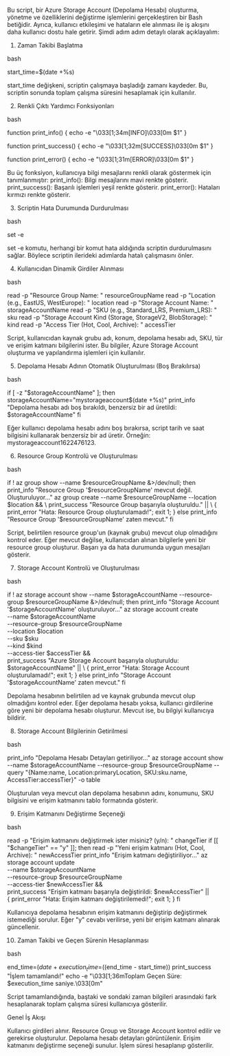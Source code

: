 Bu script, bir Azure Storage Account (Depolama Hesabı) oluşturma, yönetme ve özelliklerini değiştirme işlemlerini gerçekleştiren bir Bash betiğidir. Ayrıca, kullanıcı etkileşimi ve hataların ele alınması ile iş akışını daha kullanıcı dostu hale getirir. Şimdi adım adım detaylı olarak açıklayalım:
1. Zaman Takibi Başlatma

bash

start_time=$(date +%s)

  start_time değişkeni, scriptin çalışmaya başladığı zamanı kaydeder. Bu, scriptin sonunda toplam çalışma süresini hesaplamak için kullanılır.

2. Renkli Çıktı Yardımcı Fonksiyonları

bash

function print_info() {
  echo -e "\033[1;34m[INFO]\033[0m $1"
}

function print_success() {
  echo -e "\033[1;32m[SUCCESS]\033[0m $1"
}

function print_error() {
  echo -e "\033[1;31m[ERROR]\033[0m $1"
}

   Bu üç fonksiyon, kullanıcıya bilgi mesajlarını renkli olarak göstermek için tanımlanmıştır:
        print_info(): Bilgi mesajlarını mavi renkte gösterir.
        print_success(): Başarılı işlemleri yeşil renkte gösterir.
        print_error(): Hataları kırmızı renkte gösterir.

3. Scriptin Hata Durumunda Durdurulması

bash

set -e

  set -e komutu, herhangi bir komut hata aldığında scriptin durdurulmasını sağlar. Böylece scriptin ilerideki adımlarda hatalı çalışmasını önler.

4. Kullanıcıdan Dinamik Girdiler Alınması

bash

read -p "Resource Group Name: " resourceGroupName
read -p "Location (e.g., EastUS, WestEurope): " location
read -p "Storage Account Name: " storageAccountName
read -p "SKU (e.g., Standard_LRS, Premium_LRS): " sku
read -p "Storage Account Kind (Storage, StorageV2, BlobStorage): " kind
read -p "Access Tier (Hot, Cool, Archive): " accessTier

  Script, kullanıcıdan kaynak grubu adı, konum, depolama hesabı adı, SKU, tür ve erişim katmanı bilgilerini ister. Bu bilgiler, Azure Storage Account oluşturma ve yapılandırma işlemleri için kullanılır.

5. Depolama Hesabı Adının Otomatik Oluşturulması (Boş Bırakılırsa)

bash

if [ -z "$storageAccountName" ]; then
  storageAccountName="mystorageaccount$(date +%s)"
  print_info "Depolama hesabı adı boş bırakıldı, benzersiz bir ad üretildi: $storageAccountName"
fi

  Eğer kullanıcı depolama hesabı adını boş bırakırsa, script tarih ve saat bilgisini kullanarak benzersiz bir ad üretir. Örneğin: mystorageaccount1622476123.

6. Resource Group Kontrolü ve Oluşturulması

bash

if ! az group show --name $resourceGroupName &>/dev/null; then
  print_info "Resource Group '$resourceGroupName' mevcut değil. Oluşturuluyor..."
  az group create --name $resourceGroupName --location $location && \
  print_success "Resource Group başarıyla oluşturuldu." || \
  { print_error "Hata: Resource Group oluşturulamadı!"; exit 1; }
else
  print_info "Resource Group '$resourceGroupName' zaten mevcut."
fi

  Script, belirtilen resource group'un (kaynak grubu) mevcut olup olmadığını kontrol eder. Eğer mevcut değilse, kullanıcıdan alınan bilgilerle yeni bir resource group oluşturur. Başarı ya da hata durumunda uygun mesajları gösterir.

7. Storage Account Kontrolü ve Oluşturulması

bash

if ! az storage account show --name $storageAccountName --resource-group $resourceGroupName &>/dev/null; then
  print_info "Storage Account '$storageAccountName' oluşturuluyor..."
  az storage account create \
    --name $storageAccountName \
    --resource-group $resourceGroupName \
    --location $location \
    --sku $sku \
    --kind $kind \
    --access-tier $accessTier && \
  print_success "Azure Storage Account başarıyla oluşturuldu: $storageAccountName" || \
  { print_error "Hata: Storage Account oluşturulamadı!"; exit 1; }
else
  print_info "Storage Account '$storageAccountName' zaten mevcut."
fi

  Depolama hesabının belirtilen ad ve kaynak grubunda mevcut olup olmadığını kontrol eder. Eğer depolama hesabı yoksa, kullanıcı girdilerine göre yeni bir depolama hesabı oluşturur. Mevcut ise, bu bilgiyi kullanıcıya bildirir.

8. Storage Account Bilgilerinin Getirilmesi

bash

print_info "Depolama Hesabı Detayları getiriliyor..."
az storage account show --name $storageAccountName --resource-group $resourceGroupName --query "{Name:name, Location:primaryLocation, SKU:sku.name, AccessTier:accessTier}" -o table

  Oluşturulan veya mevcut olan depolama hesabının adını, konumunu, SKU bilgisini ve erişim katmanını tablo formatında gösterir.

9. Erişim Katmanını Değiştirme Seçeneği

bash

read -p "Erişim katmanını değiştirmek ister misiniz? (y/n): " changeTier
if [[ "$changeTier" == "y" ]]; then
  read -p "Yeni erişim katmanı (Hot, Cool, Archive): " newAccessTier
  print_info "Erişim katmanı değiştiriliyor..."
  az storage account update \
    --name $storageAccountName \
    --resource-group $resourceGroupName \
    --access-tier $newAccessTier && \
  print_success "Erişim katmanı başarıyla değiştirildi: $newAccessTier" || \
  { print_error "Hata: Erişim katmanı değiştirilemedi!"; exit 1; }
fi

  Kullanıcıya depolama hesabının erişim katmanını değiştirip değiştirmek istemediği sorulur. Eğer "y" cevabı verilirse, yeni bir erişim katmanı alınarak güncellenir.

10. Zaman Takibi ve Geçen Sürenin Hesaplanması

bash

end_time=$(date +%s)
execution_time=$((end_time - start_time))
print_success "İşlem tamamlandı!"
echo -e "\033[1;36mToplam Geçen Süre: $execution_time saniye.\033[0m"

  Script tamamlandığında, baştaki ve sondaki zaman bilgileri arasındaki fark hesaplanarak toplam çalışma süresi kullanıcıya gösterilir.

Genel İş Akışı

  Kullanıcı girdileri alınır.
    Resource Group ve Storage Account kontrol edilir ve gerekirse oluşturulur.
    Depolama hesabı detayları görüntülenir.
    Erişim katmanını değiştirme seçeneği sunulur.
    İşlem süresi hesaplanıp gösterilir.
